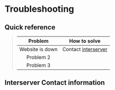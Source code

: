 # Troubleshooting

## Quick reference
>| Problem   | How to solve   |
>| :-------: | :------------: |
>| Website is down  | Contact [interserver](#interserver-contact-information)| 
>| Problem 2 | |
>| Problem 3 |  |



## Interserver Contact information

